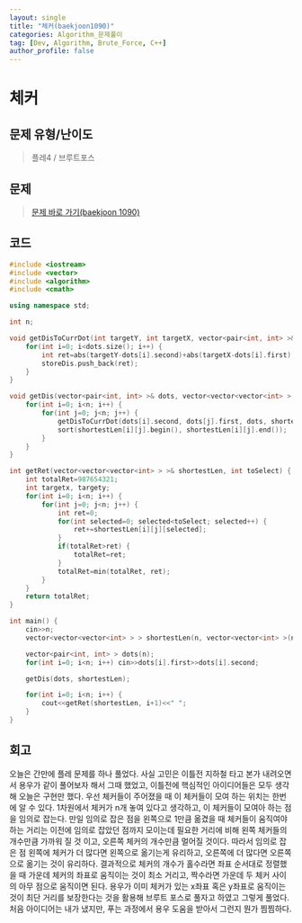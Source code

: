 ```yaml
---
layout: single
title: "체커(baekjoon1090)"
categories: Algorithm_문제풀이
tag: [Dev, Algorithm, Brute_Force, C++]
author_profile: false
---
```


# 체커

## 문제 유형/난이도
>플레4 / 브루트포스

## 문제
> <a href="https://www.acmicpc.net/problem/1090">문제 바로 가기(baekjoon 1090)</a>

## 코드
```c++
#include <iostream>
#include <vector>
#include <algorithm>
#include <cmath>

using namespace std;

int n;

void getDisToCurrDot(int targetY, int targetX, vector<pair<int, int> >& dots, vector<int>& storeDis) {
    for(int i=0; i<dots.size(); i++) {
        int ret=abs(targetY-dots[i].second)+abs(targetX-dots[i].first);
        storeDis.push_back(ret);
    }
}

void getDis(vector<pair<int, int> >& dots, vector<vector<vector<int> > >& shortestLen) {
    for(int i=0; i<n; i++) {
        for(int j=0; j<n; j++) {
            getDisToCurrDot(dots[i].second, dots[j].first, dots, shortestLen[i][j]);
            sort(shortestLen[i][j].begin(), shortestLen[i][j].end());
        }
    }
}

int getRet(vector<vector<vector<int> > >& shortestLen, int toSelect) {
    int totalRet=987654321;
    int targetx, targety;
    for(int i=0; i<n; i++) {
        for(int j=0; j<n; j++) {
            int ret=0;
            for(int selected=0; selected<toSelect; selected++) {
                ret+=shortestLen[i][j][selected];
            }
            if(totalRet>ret) {
                totalRet=ret;
            }
            totalRet=min(totalRet, ret);
        }
    }
    return totalRet;
}

int main() {
    cin>>n;
    vector<vector<vector<int> > > shortestLen(n, vector<vector<int> >(n));

    vector<pair<int, int> > dots(n);
    for(int i=0; i<n; i++) cin>>dots[i].first>>dots[i].second;

    getDis(dots, shortestLen);

    for(int i=0; i<n; i++) {
        cout<<getRet(shortestLen, i+1)<<" ";
    }    
}

```

## 회고
오늘은 간만에 플레 문제를 하나 풀었다. 사실 고민은 이틀전 지하철 타고 본가 내려오면서 용우가 같이 풀어보자 해서 그때 했었고, 이틀전에 핵심적인 아이디어들은 모두 생각해 오늘은 구현만 했다. 우선 체커들이 주어졌을 때 이 체커들이 모여 하는 위치는 한번에 알 수 있다. 1차원에서 체커가 n개 놓여 있다고 생각하고, 이 체커들이 모여아 하는 점을 임의로 잡는다. 만일 임의로 잡은 점을 왼쪽으로 1만큼 옮겼을 때 체커들이 움직여야 하는 거리는 이전에 임의로 잡았던 점까지 모이는데 필요한 거리에 비해 왼쪽 체커들의 개수만큼 가까워 질 것 이고, 오른쪽 체커의 개수만큼 멀어질 것이다. 따라서 임의로 잡은 점 왼쪽에 체커가 더 많다면 왼쪽으로 옮기는게 유리하고, 오른쪽에 더 많다면 오른쪽으로 옮기는 것이 유리하다. 결과적으로 체커의 개수가 홀수라면 좌표 순서대로 정렬했을 때 가운데 체커의 좌표로 움직이는 것이 최소 거리고, 짝수라면 가운데 두 체커 사이의 아무 점으로 움직이면 된다. 용우가 이미 체커가 있는 x좌표 혹은 y좌표로 움직이는 것이 최단 거리를 보장한다는 것을 활용해 브루트 포스로 풀자고 하였고 그렇게 풀었다. 처음 아이디어는 내가 냈지만, 푸는 과정에서 용우 도움을 받아서 그런지 뭔가 찜찜하다.  
